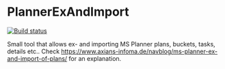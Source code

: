 # PlannerExAndImport

[![Build status](https://ci.appveyor.com/api/projects/status/yt0kr1dac5b3poxb?svg=true)](https://ci.appveyor.com/project/tfenster/plannerexandimport)

Small tool that allows ex- and importing MS Planner plans, buckets, tasks, details etc.. Check https://www.axians-infoma.de/navblog/ms-planner-ex-and-import-of-plans/ for an explanation.
